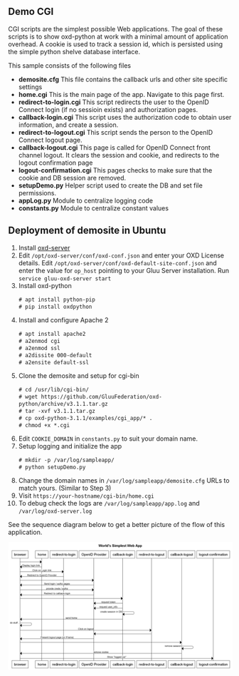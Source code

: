 ## Demo CGI

CGI scripts are the simplest possible Web applications. The goal of 
these scripts is to show oxd-python at work with a minimal amount of 
application overhead. A cookie is used to track a session id, which 
is persisted using the simple python shelve database interface.

This sample consists of the following files

* **demosite.cfg** This file contains the callback urls and other site 
specific settings
* **home.cgi** This is the main page of the app. Navigate to this page 
first. 
* **redirect-to-login.cgi** This script redirects the user to the 
OpenID Connect login (if no sessioin exists) and authorization pages.
* **callback-login.cgi** This script uses the authorization code to 
obtain user information, and create a session.
* **redirect-to-logout.cgi** This script sends the person to the 
OpenID Connect logout page. 
* **callback-logout.cgi** This page is called for OpenID Connect
front channel logout. It clears the session and cookie, and redirects
to the logout confirmation page
* **logout-confirmation.cgi** This pages checks to make sure that the
cookie and DB session are removed.
* **setupDemo.py** Helper script used to create the DB and set 
file permissions.
* **appLog.py** Module to centralize logging code
* **constants.py** Module to centralize constant values

## Deployment of demosite in Ubuntu

1. Install [oxd-server](https://gluu.org/docs/oxd/install/)
2. Edit `/opt/oxd-server/conf/oxd-conf.json` and enter your OXD License details. Edit `/opt/oxd-server/conf/oxd-default-site-conf.json` and enter the value for `op_host` pointing to your Gluu Server installation. Run `service gluu-oxd-server start`
3. Install oxd-python
    ```
    # apt install python-pip
    # pip install oxdpython
    ```
3. Install and configure Apache 2
    ```
    # apt install apache2
    # a2enmod cgi
    # a2enmod ssl
    # a2dissite 000-default
    # a2ensite default-ssl
    ```
2. Clone the demosite and setup for cgi-bin
    ```
    # cd /usr/lib/cgi-bin/
    # wget https://github.com/GluuFederation/oxd-python/archive/v3.1.1.tar.gz
    # tar -xvf v3.1.1.tar.gz
    # cp oxd-python-3.1.1/examples/cgi_app/* .
    # chmod +x *.cgi
    ```
3. Edit `COOKIE_DOMAIN` in `constants.py` to suit your domain name.
4. Setup logging and initialize the app
    ```
    # mkdir -p /var/log/sampleapp/
    # python setupDemo.py
    ```
4. Change the domain names in `/var/log/sampleapp/demosite.cfg` URLs to match yours. (Similar to Step 3)
5. Visit `https://your-hostname/cgi-bin/home.cgi`
6. To debug check the logs are `/var/log/sampleapp/app.log` and `/var/log/oxd-server.log`

See the sequence diagram below to get a better picture of the flow of 
this application.

![Demo Sequence Diagram](https://raw.githubusercontent.com/GluuFederation/oxd-python/master/demo-cgi/sequence_diagram.png)
